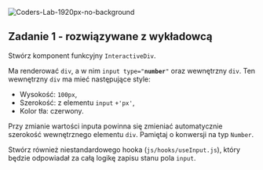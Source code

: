 ![Coders-Lab-1920px-no-background](https://user-images.githubusercontent.com/30623667/104709394-2cabee80-571f-11eb-9518-ea6a794e558e.png)


## Zadanie 1 - rozwiązywane z wykładowcą

Stwórz komponent funkcyjny `InteractiveDiv`.

Ma renderować `div`, a w nim `input type="`**`number`**`"` oraz wewnętrzny `div`. Ten wewnętrzny `div` ma mieć następujące style:
- Wysokość: `100px`,
- Szerokość: z elementu `input` `+'px'`,
- Kolor tła: czerwony.

Przy zmianie wartości inputa powinna się zmieniać automatycznie szerokość wewnętrznego elementu `div`. Pamiętaj o konwersji na typ `Number`.

Stwórz również niestandardowego hooka (`js/hooks/useInput.js`), który będzie odpowiadał za całą logikę zapisu stanu pola `input`.

